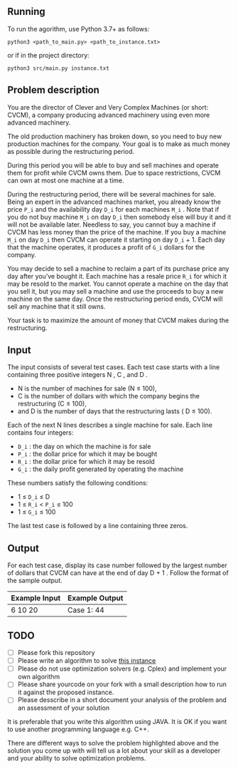 ## Running
To run the agorithm, use Python 3.7+ as follows:

`python3 <path_to_main.py> <path_to_instance.txt>`

or if in the project directory:

`python3 src/main.py instance.txt`

## Problem description 
You are the director of Clever and Very Complex Machines (or short: CVCM), a company producing advanced machinery using even more advanced machinery. 

The old production machinery has broken down, so you need to buy new production machines for the company. Your goal is to make as much money as possible during the restructuring period. 

During this period you will be able to buy and sell machines and operate them for profit while CVCM owns them. Due to space restrictions, CVCM can own at most one machine at a time. 

During the restructuring period, there will be several machines for sale. Being an expert in the advanced machines market, you already know the price `P_i` and the availability day `D_i` for each machines `M_i` . 
Note that if you do not buy machine `M_i` on day `D_i` then somebody else will buy it and it will not be available later. 
Needless to say, you cannot buy a machine if CVCM has less money than the price of the machine. If you buy a machine `M_i` on day `D_i` then CVCM can operate it starting on day `D_i` + 1. 
Each day that the machine operates, it produces a profit of `G_i` dollars for the company.

You may decide to sell a machine to reclaim a part of its purchase price any day after you’ve bought it.
Each machine has a resale price `R_i` for which it may be resold to the market. You cannot operate a machine on the day that you sell it, but you may sell a machine and use the proceeds to buy a new machine on the same day. Once the restructuring period ends, CVCM will sell any machine that it still owns. 

Your task is to maximize the amount of money that CVCM makes during the restructuring.

## Input

The input consists of several test cases. Each test case starts with a line containing three positive
integers N , C , and D . 

- N is the number of machines for sale (N ≤ 100), 
- C is the number of dollars with which the company begins the restructuring (C ≤ 100), 
- and D is the number of days that the restructuring lasts ( D ≤ 100).

Each of the next N lines describes a single machine for sale. Each line contains four integers:

- `D_i` : the day on which the machine is for sale
- `P_i` : the dollar price for which it may be bought
- `R_i` : the dollar price for which it may be resold
- `G_i` : the daily profit generated by operating the machine

These numbers satisfy the following conditions:

- 1 ≤ `D_i` ≤ D
- 1 ≤ `R_i` < `P_i` ≤ 100
- 1 ≤ `G_i` ≤ 100

The last test case is followed by a line containing three zeros.

## Output

For each test case, display its case number followed by the largest number of dollars that CVCM can
have at the end of day D + 1 . Follow the format of the sample output.

Example Input | Example Output
-|-
6 10 20 | Case 1: 44

## TODO 

- [ ] Please fork this repository
- [ ] Please write an algorithm to solve [this instance](https://github.com/amadeus-inr/asr-optim-hiring/blob/master/instance.txt) 
- [ ] Please do not use optimization solvers (e.g. Cplex) and implement your own algorithm
- [ ] Please share yourcode on your fork with a small description how to run it against the proposed instance.
- [ ] Please desscribe in a short document your analysis of the problem and an assessment of your solution

It is preferable that you write this algorithm using JAVA. It is OK if you want to use another programming language e.g. C++.

There are different ways to solve the problem highlighted above and the solution you come up with will tell us a lot about your skill as a developer and your ability to solve optimization problems.
